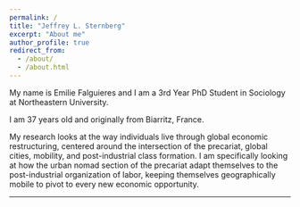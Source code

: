 ```yaml
---
permalink: /
title: "Jeffrey L. Sternberg"
excerpt: "About me"
author_profile: true
redirect_from: 
  - /about/
  - /about.html
---
```


My name is Emilie Falguieres and I am a 3rd Year PhD Student in Sociology at Northeastern University.

I am 37 years old and originally from Biarritz, France.

My research looks at the way individuals live through global economic restructuring, centered around the intersection of the precariat, global cities, mobility, and post-industrial class formation. I am specifically looking at how the urban nomad section of the precariat adapt themselves to the post-industrial organization of labor, keeping themselves geographically mobile to pivot to every new economic opportunity.



---

